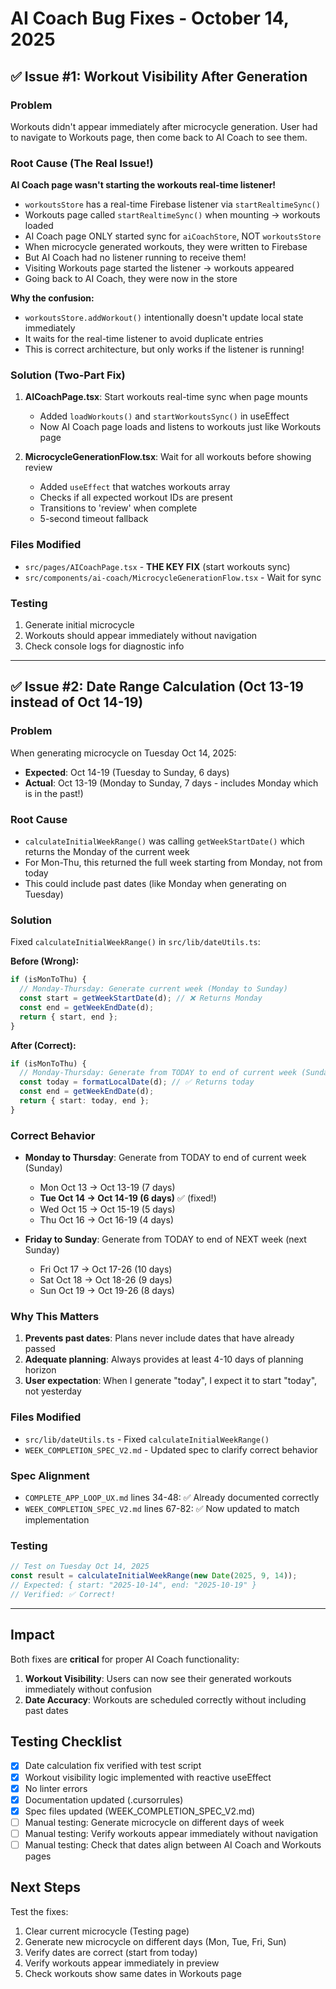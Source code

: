 # AI Coach Bug Fixes - October 14, 2025

## ✅ Issue #1: Workout Visibility After Generation

### Problem
Workouts didn't appear immediately after microcycle generation. User had to navigate to Workouts page, then come back to AI Coach to see them.

### Root Cause (The Real Issue!)
**AI Coach page wasn't starting the workouts real-time listener!**

- `workoutsStore` has a real-time Firebase listener via `startRealtimeSync()`
- Workouts page called `startRealtimeSync()` when mounting → workouts loaded
- AI Coach page ONLY started sync for `aiCoachStore`, NOT `workoutsStore`
- When microcycle generated workouts, they were written to Firebase
- But AI Coach had no listener running to receive them!
- Visiting Workouts page started the listener → workouts appeared
- Going back to AI Coach, they were now in the store

**Why the confusion:**
- `workoutsStore.addWorkout()` intentionally doesn't update local state immediately
- It waits for the real-time listener to avoid duplicate entries
- This is correct architecture, but only works if the listener is running!

### Solution (Two-Part Fix)
1. **AICoachPage.tsx**: Start workouts real-time sync when page mounts
   - Added `loadWorkouts()` and `startWorkoutsSync()` in useEffect
   - Now AI Coach page loads and listens to workouts just like Workouts page
   
2. **MicrocycleGenerationFlow.tsx**: Wait for all workouts before showing review
   - Added `useEffect` that watches workouts array
   - Checks if all expected workout IDs are present
   - Transitions to 'review' when complete
   - 5-second timeout fallback

### Files Modified
- `src/pages/AICoachPage.tsx` - **THE KEY FIX** (start workouts sync)
- `src/components/ai-coach/MicrocycleGenerationFlow.tsx` - Wait for sync

### Testing
1. Generate initial microcycle
2. Workouts should appear immediately without navigation
3. Check console logs for diagnostic info

---

## ✅ Issue #2: Date Range Calculation (Oct 13-19 instead of Oct 14-19)

### Problem
When generating microcycle on Tuesday Oct 14, 2025:
- **Expected**: Oct 14-19 (Tuesday to Sunday, 6 days)
- **Actual**: Oct 13-19 (Monday to Sunday, 7 days - includes Monday which is in the past!)

### Root Cause
- `calculateInitialWeekRange()` was calling `getWeekStartDate()` which returns the Monday of the current week
- For Mon-Thu, this returned the full week starting from Monday, not from today
- This could include past dates (like Monday when generating on Tuesday)

### Solution
Fixed `calculateInitialWeekRange()` in `src/lib/dateUtils.ts`:

**Before (Wrong):**
```typescript
if (isMonToThu) {
  // Monday-Thursday: Generate current week (Monday to Sunday)
  const start = getWeekStartDate(d); // ❌ Returns Monday
  const end = getWeekEndDate(d);
  return { start, end };
}
```

**After (Correct):**
```typescript
if (isMonToThu) {
  // Monday-Thursday: Generate from TODAY to end of current week (Sunday)
  const today = formatLocalDate(d); // ✅ Returns today
  const end = getWeekEndDate(d);
  return { start: today, end };
}
```

### Correct Behavior
- **Monday to Thursday**: Generate from TODAY to end of current week (Sunday)
  - Mon Oct 13 → Oct 13-19 (7 days)
  - **Tue Oct 14 → Oct 14-19 (6 days)** ✅ (fixed!)
  - Wed Oct 15 → Oct 15-19 (5 days)
  - Thu Oct 16 → Oct 16-19 (4 days)

- **Friday to Sunday**: Generate from TODAY to end of NEXT week (next Sunday)
  - Fri Oct 17 → Oct 17-26 (10 days)
  - Sat Oct 18 → Oct 18-26 (9 days)
  - Sun Oct 19 → Oct 19-26 (8 days)

### Why This Matters
1. **Prevents past dates**: Plans never include dates that have already passed
2. **Adequate planning**: Always provides at least 4-10 days of planning horizon
3. **User expectation**: When I generate "today", I expect it to start "today", not yesterday

### Files Modified
- `src/lib/dateUtils.ts` - Fixed `calculateInitialWeekRange()`
- `WEEK_COMPLETION_SPEC_V2.md` - Updated spec to clarify correct behavior

### Spec Alignment
- `COMPLETE_APP_LOOP_UX.md` lines 34-48: ✅ Already documented correctly
- `WEEK_COMPLETION_SPEC_V2.md` lines 67-82: ✅ Now updated to match implementation

### Testing
```javascript
// Test on Tuesday Oct 14, 2025
const result = calculateInitialWeekRange(new Date(2025, 9, 14));
// Expected: { start: "2025-10-14", end: "2025-10-19" }
// Verified: ✅ Correct!
```

---

## Impact

Both fixes are **critical** for proper AI Coach functionality:

1. **Workout Visibility**: Users can now see their generated workouts immediately without confusion
2. **Date Accuracy**: Workouts are scheduled correctly without including past dates

## Testing Checklist

- [x] Date calculation fix verified with test script
- [x] Workout visibility logic implemented with reactive useEffect
- [x] No linter errors
- [x] Documentation updated (.cursorrules)
- [x] Spec files updated (WEEK_COMPLETION_SPEC_V2.md)
- [ ] Manual testing: Generate microcycle on different days of week
- [ ] Manual testing: Verify workouts appear immediately without navigation
- [ ] Manual testing: Check that dates align between AI Coach and Workouts pages

## Next Steps

Test the fixes:
1. Clear current microcycle (Testing page)
2. Generate new microcycle on different days (Mon, Tue, Fri, Sun)
3. Verify dates are correct (start from today)
4. Verify workouts appear immediately in preview
5. Check workouts show same dates in Workouts page

